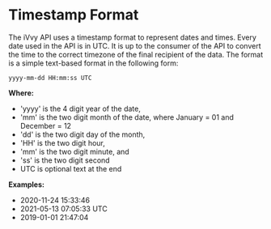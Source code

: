 # Timestamp Format

The iVvy API uses a timestamp format to represent dates and times. Every date used in the API is in UTC. It is up to the consumer of the API to convert the time to the correct timezone of the final recipient of the data. The format is a simple text-based format in the following form:

`yyyy-mm-dd HH:mm:ss UTC`

**Where:**

* 'yyyy' is the 4 digit year of the date,
* 'mm' is the two digit month of the date, where January = 01 and December = 12
* 'dd' is the two digit day of the month,
* 'HH' is the two digit hour,
* 'mm' is the two digit minute, and
* 'ss' is the two digit second
* UTC is optional text at the end

**Examples:**

* 2020-11-24 15:33:46
* 2021-05-13 07:05:33 UTC
* 2019-01-01 21:47:04


